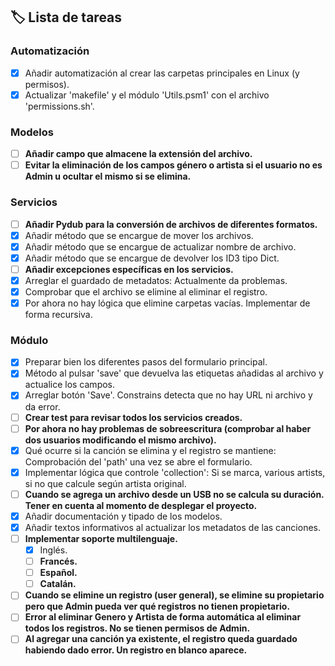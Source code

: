 ## 🏷️ Lista de tareas

### Automatización

 - [x] Añadir automatización al crear las carpetas principales en Linux (y permisos).
 - [x] Actualizar 'makefile' y el módulo 'Utils.psm1' con el archivo 'permissions.sh'.

### Modelos

 - [ ] **Añadir campo que almacene la extensión del archivo.**
 - [ ] **Evitar la eliminación de los campos género o artista si el usuario no es Admin u ocultar el mismo si se elimina.**

### Servicios

 - [ ] **Añadir Pydub para la conversión de archivos de diferentes formatos.**
 - [x] Añadir método que se encargue de mover los archivos.
 - [x] Añadir método que se encargue de actualizar nombre de archivo.
 - [x] Añadir método que se encargue de devolver los ID3 tipo Dict.
 - [ ] **Añadir excepciones específicas en los servicios.**
 - [x] Arreglar el guardado de metadatos: Actualmente da problemas.
 - [x] Comprobar que el archivo se elimine al eliminar el registro.
 - [x] Por ahora no hay lógica que elimine carpetas vacías. Implementar de forma recursiva.

### Módulo

 - [x] Preparar bien los diferentes pasos del formulario principal.
 - [x] Método al pulsar 'save' que devuelva las etiquetas añadidas al archivo y actualice los campos.
 - [x] Arreglar botón 'Save'. Constrains detecta que no hay URL ni archivo y da error.
 - [ ] **Crear test para revisar todos los servicios creados.**
 - [ ] **Por ahora no hay problemas de sobreescritura (comprobar al haber dos usuarios modificando el mismo archivo).**
 - [x] Qué ocurre si la canción se elimina y el registro se mantiene: Comprobación del 'path' una vez se abre el formulario.
 - [x] Implementar lógica que controle 'collection': Si se marca, various artists, si no que calcule según artista original.
 - [ ] **Cuando se agrega un archivo desde un USB no se calcula su duración. Tener en cuenta al momento de desplegar el proyecto.**
 - [x] Añadir documentación y tipado de los modelos.
 - [x] Añadir textos informativos al actualizar los metadatos de las canciones.
 - [ ] **Implementar soporte multilenguaje.**
   - [x] Inglés.
   - [ ] **Francés.**
   - [ ] **Español.**
   - [ ] **Catalán.**
 - [ ] **Cuando se elimine un registro (user general), se elimine su propietario pero que Admin pueda ver qué registros no tienen propietario.**
 - [ ] **Error al eliminar Genero y Artista de forma automática al eliminar todos los registros. No se tienen permisos de Admin.**
 - [ ] **Al agregar una canción ya existente, el registro queda guardado habiendo dado error. Un registro en blanco aparece.**
